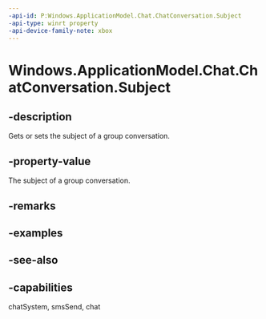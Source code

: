 ```yaml
---
-api-id: P:Windows.ApplicationModel.Chat.ChatConversation.Subject
-api-type: winrt property
-api-device-family-note: xbox
---
```


<!-- Property syntax
public string Subject { get;  set; }
-->

# Windows.ApplicationModel.Chat.ChatConversation.Subject

## -description
Gets or sets the subject of a group conversation.

## -property-value
The subject of a group conversation.

## -remarks

## -examples

## -see-also

## -capabilities
chatSystem, smsSend, chat

